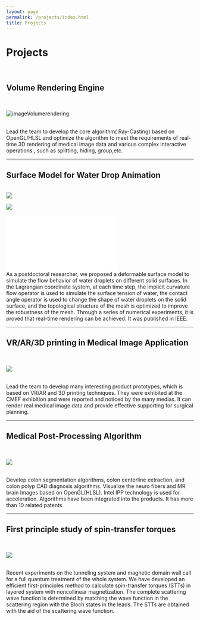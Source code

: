 ```yaml
---
layout: page
permalink: /projects/index.html
title: Projects
---
```


# Projects

<br>

## Volume Rendering Engine

<br>

![imageVolumerendering](images/volumerendering.jpg)

<br>
Lead the team to develop the core algorithm( Ray-Casting) based on OpenGL/HLSL and optimize the algorithm to meet the requirements of real-time 3D rendering of medical image data and various complex interactive operations , such as splitting, hiding, group,etc.

---

##  Surface Model for Water Drop Animation
<br>

<div align=left><img src="https://github.com/swang81/swang81.github.io/blob/main/images/droplet.jpg"/></div>

![](images/droplet.jpg)

<iframe src="//player.bilibili.com/player.html?bvid=BV1rV4y1b7WJ&page=1" scrolling="no" border="0" frameborder="no" framespacing="0" allowfullscreen="true"> </iframe>

<br>
As a postdoctoral researcher, we proposed a deformable surface model to simulate the flow behavior of water droplets on different solid surfaces. In the Lagrangian coordinate system, at each time step, the implicit curvature flow operator is used to simulate the surface tension of water, the contact angle operator is used to change the shape of water droplets on the solid surface, and the topological structure of the mesh is optimized to improve the robustness of the mesh. Through a series of numerical experiments, it is proved that real-time rendering can be achieved.  It was published in IEEE.

---

## VR/AR/3D printing in Medical Image Application

<br>

![](images/vrar3dprinting.jpg)

<br>
Lead the team to develop many interesting product prototypes, which is based on VR/AR and 3D printing techniques.  They were  exhibited at the CMEF exhibition and were reported and noticed by the many medias. It can render real medical image data and provide effective supporting for surgical planning. 


---

## Medical Post-Processing Algorithm

<br>

![](images/algorithm.jpg)

<br>
Develop colon segmentation algorithms, colon centerline extraction, and colon polyp CAD diagnosis algorithms. Visualize the neuro fibers and MR brain Images based on OpenGL(HLSL). Intel IPP technology is used for acceleration. Algorithms have been integrated into the products. It has more than 10 related patents.

---

## First principle study of spin-transfer torques

<br>

![](images/poster.jpg)

<br>
Recent experiments on the tunneling system and magnetic domain wall call for a full quantum treatment of the whole system. We have developed an efficient first-principles method to calculate spin-transfer torques (STTs) in layered system with noncollinear magnetization. The complete scattering wave function is determined by matching the wave function in the scattering region with the Bloch states in the leads. The STTs are obtained with the aid of the scattering wave function. 

